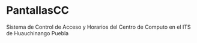 PantallasCC
===========

Sistema de Control de Acceso y Horarios del Centro de Computo en el ITS de Huauchinango Puebla